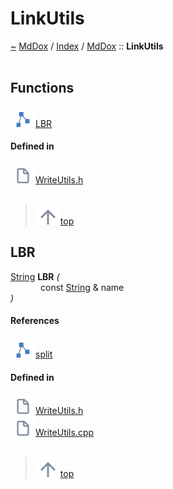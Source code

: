 <a id="linkutils"></a>
<h1>LinkUtils</h1>
<a id="namespacemddox_1_1linkutils"></a>
<a href="https://github.com/CharlesCarley/MdDox#~">~</a>
<a href="indexpage.md#mddox">MdDox</a>
<span class="inline-text">/</span>
<a href="index.md#index">Index</a>
<span class="inline-text">/</span>
<a href="namespaceMdDox.md#mddox">MdDox</a>
<span class="inline-text">::</span>
<span class="bold-text"><b>LinkUtils</b></span>
<br/>
<br/>
<a id="functions"></a>
<h2>Functions</h2>
<span class="icon-list-item"><a href="#lbr" class="icon-list-item"><img src="../images/class.svg" class="icon-list-item"/><span class="icon-list-item">LBR</span>
</a>
</span>
<br/>
<a id="defined-in"></a>
<h4>Defined in</h4>
<span class="icon-list-item"><a href="https://github.com/CharlesCarley/MdDox/blob/master/Source/MdDoxTree/WriteUtils.h#L59" class="icon-list-item"><img src="../images/file.svg" class="icon-list-item"/><span class="icon-list-item">WriteUtils.h</span>
</a>
</span>
<br/>
<br/>
<blockquote>
<span class="icon-list-item"><a href="#linkutils" class="icon-list-item"><img src="../images/jumpToTop.svg" class="icon-list-item"/><span class="icon-list-item">top</span>
</a>
</span>
</blockquote>
<a id="lbr"></a>
<h2>LBR</h2>
<a href="namespaceMdDox.md#string">String</a>
<span class="bold-text"><b>LBR</b></span>
<span class="italic-text"><i>(</i></span>
<div class="paragraph">
<span class="paragraph"><img src="../images/horSpace24px.svg"/><span class="inline-text">const </span>
<a href="namespaceMdDox.md#string">String</a>
<span class="inline-text"> &amp;</span>
<span class="inline-text">name</span>
</span>
</div>
<span class="italic-text"><i>)</i></span>
<a id="references"></a>
<h4>References</h4>
<div class="paragraph">
<span class="paragraph"><img src="../images/class.svg"/><a href="classMdDox_1_1StringUtils.md#split">split</a>
</span>
</div>
<a id="defined-in"></a>
<h4>Defined in</h4>
<span class="icon-list-item"><a href="https://github.com/CharlesCarley/MdDox/blob/master/Source/MdDoxTree/WriteUtils.h#L60" class="icon-list-item"><img src="../images/file.svg" class="icon-list-item"/><span class="icon-list-item">WriteUtils.h</span>
</a>
</span>
<br/>
<span class="icon-list-item"><a href="https://github.com/CharlesCarley/MdDox/blob/master/Source/MdDoxTree/WriteUtils.cpp#L199" class="icon-list-item"><img src="../images/file.svg" class="icon-list-item"/><span class="icon-list-item">WriteUtils.cpp</span>
</a>
</span>
<br/>
<br/>
<blockquote>
<span class="icon-list-item"><a href="#linkutils" class="icon-list-item"><img src="../images/jumpToTop.svg" class="icon-list-item"/><span class="icon-list-item">top</span>
</a>
</span>
</blockquote>
<br/>
</div>
</div>
</body>
</html>
